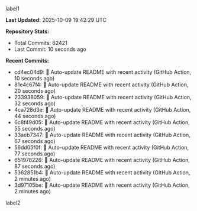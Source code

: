 
label1 
<!-- ACTIVITY_START -->
**Last Updated:** 2025-10-09 19:42:29 UTC

**Repository Stats:**
- Total Commits: 62421
- Last Commit: 10 seconds ago

**Recent Commits:**
- cd4ec04d9: 🤖 Auto-update README with recent activity (GitHub Action, 10 seconds ago)
- 81e4c67f4: 🤖 Auto-update README with recent activity (GitHub Action, 20 seconds ago)
- 233938059: 🤖 Auto-update README with recent activity (GitHub Action, 32 seconds ago)
- 4ca728d3e: 🤖 Auto-update README with recent activity (GitHub Action, 44 seconds ago)
- 6c8f49d05: 🤖 Auto-update README with recent activity (GitHub Action, 55 seconds ago)
- 33aeb7347: 🤖 Auto-update README with recent activity (GitHub Action, 67 seconds ago)
- 56dd05f0f: 🤖 Auto-update README with recent activity (GitHub Action, 77 seconds ago)
- 651978226: 🤖 Auto-update README with recent activity (GitHub Action, 87 seconds ago)
- 5362851b4: 🤖 Auto-update README with recent activity (GitHub Action, 2 minutes ago)
- 3d97105be: 🤖 Auto-update README with recent activity (GitHub Action, 2 minutes ago)
<!-- ACTIVITY_END -->

label2
